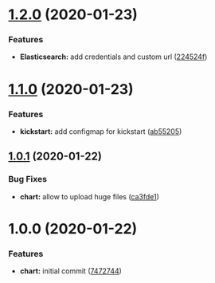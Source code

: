 # [1.2.0](https://github.com/ninjaneers-team/fusionauth/compare/v1.1.0...v1.2.0) (2020-01-23)


### Features

* **Elasticsearch:** add credentials and custom url ([224524f](https://github.com/ninjaneers-team/fusionauth/commit/224524f1089907ea12d2365253217b65299f01e2))

# [1.1.0](https://github.com/ninjaneers-team/fusionauth/compare/v1.0.1...v1.1.0) (2020-01-23)


### Features

* **kickstart:** add configmap for kickstart ([ab55205](https://github.com/ninjaneers-team/fusionauth/commit/ab55205cdbcab1e7541c82321164b4dcb3f9b119))

## [1.0.1](https://github.com/ninjaneers-team/fusionauth/compare/v1.0.0...v1.0.1) (2020-01-22)


### Bug Fixes

* **chart:** allow to upload huge files ([ca3fde1](https://github.com/ninjaneers-team/fusionauth/commit/ca3fde129ef55030aa1a9fe05260bac43fefaefe))

# 1.0.0 (2020-01-22)


### Features

* **chart:** initial commit ([7472744](https://github.com/ninjaneers-team/fusionauth/commit/7472744439420beed7bec5912e488d3fc62613da))
